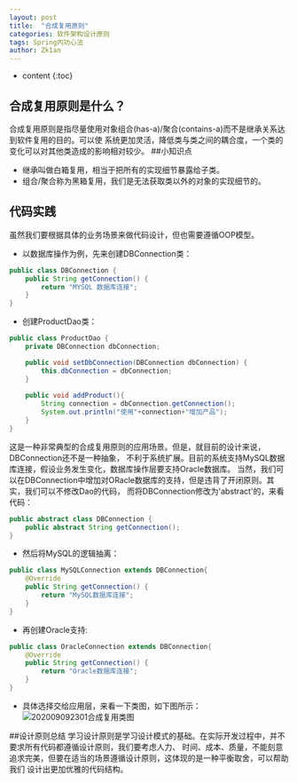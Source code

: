 ```yaml
---
layout: post
title:  "合成复用原则"
categories: 软件架构设计原则
tags: Spring内功心法
author: Zk1an
---
```


* content
{:toc}


## 合成复用原则是什么？
合成复用原则是指尽量使用对象组合(has-a)/聚合(contains-a)而不是继承关系达到软件复用的目的。可以使
系统更加灵活，降低类与类之间的耦合度，一个类的变化可以对其他类造成的影响相对较少。
##小知识点
- 继承叫做白箱复用，相当于把所有的实现细节暴露给子类。
- 组合/聚合称为黑箱复用，我们是无法获取类以外的对象的实现细节的。
## 代码实践  
虽然我们要根据具体的业务场景来做代码设计，但也需要遵循OOP模型。
- 以数据库操作为例，先来创建DBConnection类：
```java
public class DBConnection {
    public String getConnection() {
        return "MYSQL 数据库连接";
    }
}
```
- 创建ProductDao类：
```java
public class ProductDao {
    private DBConnection dbConnection;

    public void setDbConnection(DBConnection dbConnection) {
        this.dbConnection = dbConnection;
    }
    
    public void addProduct(){
        String connection = dbConnection.getConnection();
        System.out.println("使用"+connection+"增加产品");
    }
}
```
这是一种非常典型的合成复用原则的应用场景。但是，就目前的设计来说，DBConnection还不是一种抽象，
不利于系统扩展。目前的系统支持MySQL数据库连接，假设业务发生变化，数据库操作层要支持Oracle数据库。
当然，我们可以在DBConnection中增加对ORacle数据库的支持，但是违背了开闭原则。其实，我们可以不修改Dao的代码，
而将DBConnection修改为'abstract'的，来看代码：
```java
public abstract class DBConnection {
    public abstract String getConnection();
}
```
- 然后将MySQL的逻辑抽离：
```java
public class MySQLConnection extends DBConnection{
    @Override
    public String getConnection() {
        return "MySQL数据库连接";
    }
}
```
- 再创建Oracle支持:
```java
public class OracleConnection extends DBConnection{
    @Override
    public String getConnection() {
        return "Oracle数据库连接";
    }
}
```
- 具体选择交给应用层，来看一下类图，如下图所示：
![202009092301合成复用类图](https://gitee.com/zhaokeyan/pic_repo/raw/master/uPic/%202020%2009%2009%2023%2001合成复用类图.png)

##设计原则总结
学习设计原则是学习设计模式的基础。在实际开发过程中，并不要求所有代码都遵循设计原则，我们要考虑人力、
时间、成本、质量，不能刻意追求完美，但要在适当的场景遵循设计原则，这体现的是一种平衡取舍，可以帮助我们
设计出更加优雅的代码结构。

